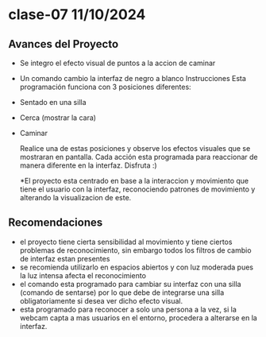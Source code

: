 # clase-07   11/10/2024

## Avances del Proyecto

* Se integro el efecto visual de puntos a la accion de caminar
* Un comando cambio la interfaz de negro a blanco
  Instrucciones
  Esta programación funciona con 3 posiciones diferentes:
* Sentado en una silla
* Cerca (mostrar la cara)
* Caminar

  Realice una de estas posiciones y observe los efectos visuales que se mostraran en pantalla. Cada acción esta programada para
  reaccionar de manera diferente en la interfaz. Disfruta :)

  *El proyecto esta centrado en base a la interaccion y movimiento que tiene el usuario con la interfaz, reconociendo patrones de
   movimiento
   y alterando la visualizacion de este.

## Recomendaciones

* el proyecto tiene cierta sensibilidad al movimiento y tiene ciertos problemas de reconocimiento, sin embargo todos los filtros de
     cambio de interfaz estan presentes
* se recomienda utilizarlo en espacios abiertos y con luz moderada pues la luz intensa afecta el reconocimiento
* el comando esta programado para cambiar su interfaz con una silla (comando de sentarse) por lo que debe de integrarse una silla
     obligatoriamente si desea ver dicho efecto visual.
* esta programado para reconocer a solo una persona a la vez, si la webcam capta a mas usuarios en el entorno, procedera a alterarse
     en la interfaz.
